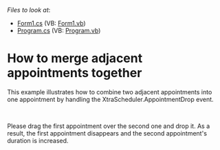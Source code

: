 <!-- default file list -->
*Files to look at*:

* [Form1.cs](./CS/SnapAdjacentAppointments/Form1.cs) (VB: [Form1.vb](./VB/SnapAdjacentAppointments/Form1.vb))
* [Program.cs](./CS/SnapAdjacentAppointments/Program.cs) (VB: [Program.vb](./VB/SnapAdjacentAppointments/Program.vb))
<!-- default file list end -->
# How to merge adjacent appointments together


<p>This example illustrates how to combine two adjacent appointments into one appointment by handling the XtraScheduler.AppointmentDrop event. </p><br />
<p>Please drag the first appointment over the second one and drop it. As a result, the first appointment disappears and the second appointment's duration is increased.</p>

<br/>


